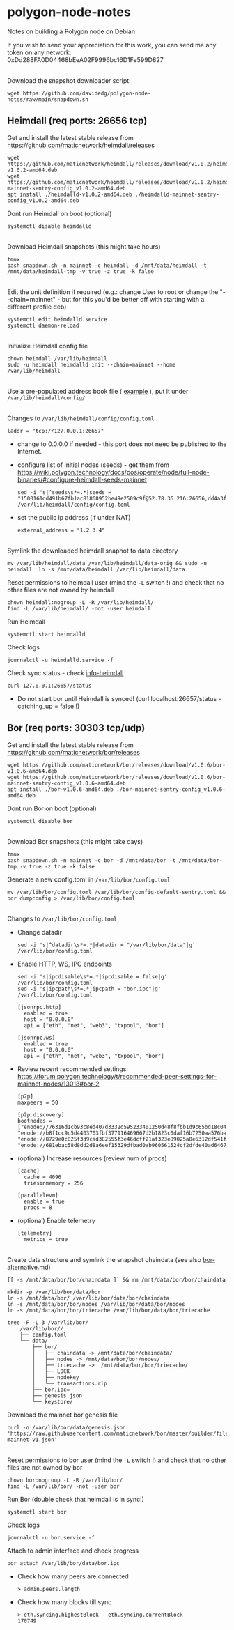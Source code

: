 # polygon-node-notes
Notes on building a Polygon node on Debian

If you wish to send your appreciation for this work, you can send me any token on any network:
0xDd288FA0D04468bEeA02F9996bc16D1Fe599D827

\
Download the snapshot downloader script:

    wget https://github.com/davidedg/polygon-node-notes/raw/main/snapdown.sh

## Heimdall (req ports: 26656 tcp)

Get and install the latest stable release from https://github.com/maticnetwork/heimdall/releases

    wget https://github.com/maticnetwork/heimdall/releases/download/v1.0.2/heimdalld-v1.0.2-amd64.deb
    wget https://github.com/maticnetwork/heimdall/releases/download/v1.0.2/heimdalld-mainnet-sentry-config_v1.0.2-amd64.deb
    apt install ./heimdalld-v1.0.2-amd64.deb ./heimdalld-mainnet-sentry-config_v1.0.2-amd64.deb
        
Dont run Heimdall on boot (optional)

    systemctl disable heimdalld

\
Download Heimdall snapshots (this might take hours)

    tmux
    bash snapdown.sh -n mainnet -c heimdall -d /mnt/data/heimdall -t /mnt/data/heimdall-tmp -v true -z true -k false

\
Edit the unit definition if required (e.g.: change User to root or change the "--chain=mainnet" - but for this you'd be better off with starting with a different profile deb)

    systemctl edit heimdalld.service
    systemctl daemon-reload

\
Initialize Heimdall config file

    chown heimdall /var/lib/heimdall
    sudo -u heimdall heimdalld init --chain=mainnet --home /var/lib/heimdall

\
Use a pre-populated address book file ( [example](./addrbook.json) ), put it under `/var/lib/heimdall/config/`

\
Changes to `/var/lib/heimdall/config/config.toml`

    laddr = "tcp://127.0.0.1:26657"

  - change to 0.0.0.0 if needed - this port does not need be published to the Internet.

  - configure list of initial nodes (seeds) - get them from https://wiki.polygon.technology/docs/pos/operate/node/full-node-binaries/#configure-heimdall-seeds-mainnet

        sed -i 's|^seeds\s*=.*|seeds = "1500161dd491b67fb1ac81868952be49e2509c9f@52.78.36.216:26656,dd4a3f1750af5765266231b9d8ac764599921736@3.36.224.80:26656,8ea4f592ad6cc38d7532aff418d1fb97052463af@34.240.245.39:26656,e772e1fb8c3492a9570a377a5eafdb1dc53cd778@54.194.245.5:26656,6726b826df45ac8e9afb4bdb2469c7771bd797f1@52.209.21.164:26656"|g' /var/lib/heimdall/config/config.toml

  - set the public ip address (if under NAT)

        external_address = "1.2.3.4"

\
Symlink the downloaded heimdall snaphot to data directory

    mv /var/lib/heimdall/data /var/lib/heimdall/data-orig && sudo -u heimdall  ln -s /mnt/data/heimdall /var/lib/heimdall/data 

Reset permissions to heimdall user (mind the `-L` switch !) and check that no other files are not owned by heimdall

    chown heimdall:nogroup -L -R /var/lib/heimdall/
    find -L /var/lib/heimdall/ -not -user heimdall

Run Heimdall

    systemctl start heimdalld

Check logs

    journalctl -u heimdalld.service -f

Check sync status - check [info-heimdall](./info-heimdall) 

    curl 127.0.0.1:26657/status

  - Do not start bor until Heimdall is synced! (curl localhost:26657/status - catching_up = false !)


## Bor (req ports: 30303 tcp/udp)

Get and install the latest stable release from https://github.com/maticnetwork/bor/releases

    wget https://github.com/maticnetwork/bor/releases/download/v1.0.6/bor-v1.0.6-amd64.deb
    wget https://github.com/maticnetwork/bor/releases/download/v1.0.6/bor-mainnet-sentry-config_v1.0.6-amd64.deb
    apt install ./bor-v1.0.6-amd64.deb ./bor-mainnet-sentry-config_v1.0.6-amd64.deb

Dont run Bor on boot (optional)

    systemctl disable bor

\
Download Bor snapshots (this might take days)

    tmux
    bash snapdown.sh -n mainnet -c bor -d /mnt/data/bor -t /mnt/data/bor-tmp -v true -z true -k false

Generate a new config.toml in `/var/lib/bor/config.toml`

    mv /var/lib/bor/config.toml /var/lib/bor/config-default-sentry.toml && bor dumpconfig > /var/lib/bor/config.toml

\
Changes to `/var/lib/bor/config.toml`

  - Change datadir

        sed -i 's|^datadir\s*=.*|datadir = "/var/lib/bor/data"|g' /var/lib/bor/config.toml


  - Enable HTTP, WS, IPC endpoints

        sed -i 's|ipcdisable\s*=.*|ipcdisable = false|g' /var/lib/bor/config.toml
        sed -i 's|ipcpath\s*=.*|ipcpath = "bor.ipc"|g' /var/lib/bor/config.toml

        [jsonrpc.http]
          enabled = true
          host = "0.0.0.0"
          api = ["eth", "net", "web3", "txpool", "bor"]

        [jsonrpc.ws]
          enabled = true
          host = "0.0.0.0"
          api = ["eth", "net", "web3", "txpool", "bor"]

  - Review recent recommended settings: https://forum.polygon.technology/t/recommended-peer-settings-for-mainnet-nodes/13018#bor-2

        [p2p]
        maxpeers = 50

        [p2p.discovery]
        bootnodes = ["enode://76316d1cb93c8ed407d3332d595233401250d48f8fbb1d9c65bd18c0495eca1b43ec38ee0ea1c257c0abb7d1f25d649d359cdfe5a805842159cfe36c5f66b7e8@52.78.36.216:30303", "enode://b8f1cc9c5d4403703fbf377116469667d2b1823c0daf16b7250aa576bacf399e42c3930ccfcb02c5df6879565a2b8931335565f0e8d3f8e72385ecf4a4bf160a@3.36.224.80:30303", "enode://8729e0c825f3d9cad382555f3e46dcff21af323e89025a0e6312df541f4a9e73abfa562d64906f5e59c51fe6f0501b3e61b07979606c56329c020ed739910759@54.194.245.5:30303", "enode://681ebac58d8dd2d8a6eef15329dfbad0ab960561524cf2dfde40ad646736fe5c244020f20b87e7c1520820bc625cfb487dd71d63a3a3bf0baea2dbb8ec7c79f1@34.240.245.39:30303"]

  - (optional) Increase resources (review num of procs)

        [cache]
          cache = 4096
          triesinmemory = 256

        [parallelevm]
          enable = true
          procs = 8

  - (optional) Enable telemetry

        [telemetry]
          metrics = true

\
Create data structure and symlink the snapshot chaindata (see also [bor-alternative.md](./bor-alternative.md))

    [[ -s /mnt/data/bor/bor/chaindata ]] && rm /mnt/data/bor/bor/chaindata
    
    mkdir -p /var/lib/bor/data/bor
	ln -s /mnt/data/bor/ /var/lib/bor/data/bor/chaindata
	ln -s /mnt/data/bor/bor/nodes /var/lib/bor/data/bor/nodes
	ln -s /mnt/data/bor/bor/triecache /var/lib/bor/data/bor/triecache

	tree -F -L 3 /var/lib/bor/
		/var/lib/bor//
		├── config.toml
		└── data/
		    ├── bor/
		    │   ├── chaindata -> /mnt/data/bor/chaindata/
		    │   ├── nodes -> /mnt/data/bor/bor/nodes/
		    │   ├── triecache ->  /mnt/data/bor/bor/triecache/
		    │   ├── LOCK
		    │   ├── nodekey
		    │   └── transactions.rlp
		    ├── bor.ipc=
		    ├── genesis.json
		    └── keystore/
	


Download the mainnet bor genesis file

    curl -o /var/lib/bor/data/genesis.json 'https://raw.githubusercontent.com/maticnetwork/bor/master/builder/files/genesis-mainnet-v1.json'

\
Reset permissions to bor user (mind the `-L` switch !) and check that no other files are not owned by bor

    chown bor:nogroup -L -R /var/lib/bor/
    find -L /var/lib/bor/ -not -user bor

Run Bor (double check that heimdall is in sync!)

    systemctl start bor

Check logs

    journalctl -u bor.service -f

Attach to admin interface and check progress

	bor attach /var/lib/bor/data/bor.ipc

  - Check how many peers are connected

		> admin.peers.length

  - Check how many blocks till sync

		> eth.syncing.highestBlock - eth.syncing.currentBlock
		170749

